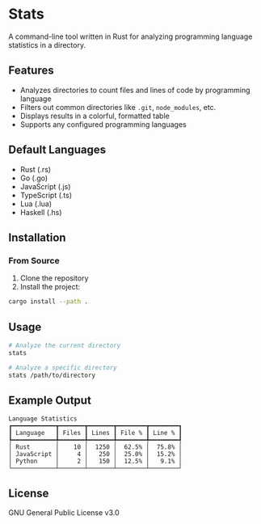 # Stats

A command-line tool written in Rust for analyzing programming language statistics in a directory.

## Features

- Analyzes directories to count files and lines of code by programming language
- Filters out common directories like `.git`, `node_modules`, etc.
- Displays results in a colorful, formatted table
- Supports any configured programming languages

## Default Languages

- Rust (.rs)
- Go (.go)
- JavaScript (.js)
- TypeScript (.ts)
- Lua (.lua)
- Haskell (.hs)

## Installation

### From Source

1. Clone the repository
2. Install the project:

```bash
cargo install --path .
```

## Usage

```bash
# Analyze the current directory
stats

# Analyze a specific directory
stats /path/to/directory
```

## Example Output

```
Language Statistics
┏━━━━━━━━━━━━┳━━━━━━━┳━━━━━━━┳━━━━━━━━┳━━━━━━━━┓
┃ Language   ┃ Files ┃ Lines ┃ File % ┃ Line % ┃
┡━━━━━━━━━━━━╇━━━━━━━╇━━━━━━━╇━━━━━━━━╇━━━━━━━━┩
│ Rust       │    10 │  1250 │  62.5% │  75.8% │
│ JavaScript │     4 │   250 │  25.0% │  15.2% │
│ Python     │     2 │   150 │  12.5% │   9.1% │
└────────────┴───────┴───────┴────────┴────────┘
```

## License

GNU General Public License v3.0
